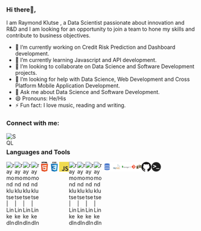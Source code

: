 ### Hi there👋,
I am Raymond Klutse , a Data Scientist passionate about innovation and R&D and I am looking for an opportunity to join a team to hone my skills and contribute to business objectives.

- 🔭 I’m currently working on Credit Risk Prediction and Dashboard development.
- 🌱 I’m currently learning Javascript and API development. 
- 👯 I’m looking to collaborate on Data Science and Software Development projects.
- 🤔 I’m looking for help with Data Science, Web Development and Cross Platform Mobile Application Development. 
- 💬 Ask me about Data Science and Software Development.
- 😄 Pronouns: He/His
- ⚡ Fun fact: I love music, reading and writing.

### Connect with me:

[<img align="left" alt="SQL" width="26px" src="https://raw.githubusercontent.com/github/explore/80688e429a7d4ef2fca1e82350fe8e3517d3494d/topics/linkedin/linkedin.png" />][linkedin]

<br />

### Languages and Tools


[<img align="left" alt="raymondklutse | LinkedIn" width="22px" src="https://cdn.jsdelivr.net/npm/simple-icons@v3/icons/python.svg" />][linkedin]
[<img align="left" alt="raymondklutse | LinkedIn" width="22px" src="https://cdn.jsdelivr.net/npm/simple-icons@v3/icons/r.svg" />][linkedin]
[<img align="left" alt="raymondklutse | LinkedIn" width="22px" src="https://cdn.jsdelivr.net/npm/simple-icons@v3/icons/java.svg" />][linkedin]
[<img align="left" alt="raymondklutse | LinkedIn" width="22px" src="https://cdn.jsdelivr.net/npm/simple-icons@v3/icons/scala.svg" />][linkedin]
[<img align="left" alt="HTML5" width="26px" src="https://raw.githubusercontent.com/github/explore/80688e429a7d4ef2fca1e82350fe8e3517d3494d/topics/html/html.png" />][linkedin]
[<img align="left" alt="CSS3" width="26px" src="https://raw.githubusercontent.com/github/explore/80688e429a7d4ef2fca1e82350fe8e3517d3494d/topics/css/css.png" />][linkedin]

[<img align="left" alt="JavaScript" width="26px" src="https://raw.githubusercontent.com/github/explore/80688e429a7d4ef2fca1e82350fe8e3517d3494d/topics/javascript/javascript.png" />][linkedin]

[<img align="left" alt="raymondklutse | LinkedIn" width="22px" src="https://cdn.jsdelivr.net/npm/simple-icons@v3/icons/anaconda.svg" />][linkedin]
[<img align="left" alt="raymondklutse | LinkedIn" width="22px" src="https://cdn.jsdelivr.net/npm/simple-icons@v3/icons/visualstudiocode.svg" />][linkedin]
[<img align="left" alt="raymondklutse | LinkedIn" width="22px" src="https://cdn.jsdelivr.net/npm/simple-icons@v3/icons/jupyter.svg" />][linkedin]
[<img align="left" alt="raymondklutse | LinkedIn" width="22px" src="https://cdn.jsdelivr.net/npm/simple-icons@v3/icons/androidstudio.svg" />][linkedin]
[<img align="left" alt="SQL" width="26px" src="https://raw.githubusercontent.com/github/explore/80688e429a7d4ef2fca1e82350fe8e3517d3494d/topics/sql/sql.png" />][linkedin]
[<img align="left" alt="MySQL" width="26px" src="https://raw.githubusercontent.com/github/explore/80688e429a7d4ef2fca1e82350fe8e3517d3494d/topics/mysql/mysql.png" />][linkedin]
[<img align="left" alt="MongoDB" width="26px" src="https://raw.githubusercontent.com/github/explore/80688e429a7d4ef2fca1e82350fe8e3517d3494d/topics/mongodb/mongodb.png" />][linkedin]
[<img align="left" alt="Git" width="26px" src="https://raw.githubusercontent.com/github/explore/80688e429a7d4ef2fca1e82350fe8e3517d3494d/topics/git/git.png" />][linkedin]
[<img align="left" alt="GitHub" width="26px" src="https://raw.githubusercontent.com/github/explore/78df643247d429f6cc873026c0622819ad797942/topics/github/github.png" />][linkedin]
[<img align="left" alt="Terminal" width="26px" src="https://raw.githubusercontent.com/github/explore/80688e429a7d4ef2fca1e82350fe8e3517d3494d/topics/terminal/terminal.png" />][linkedin]
<br />

[linkedin]: https://www.linkedin.com/in/raymond-ewoenam-klutse-28202013a/
